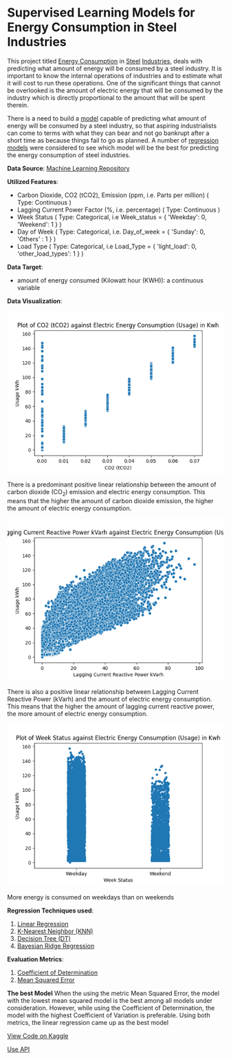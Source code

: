# Supervised Learning Models for Energy Consumption in Steel Industries
This project titled [Energy Consumption](https://en.wikipedia.org/wiki/Electric_energy_consumption) 
in [Steel](https://en.wikipedia.org/wiki/Steel) [Industries](https://en.wikipedia.org/wiki/Industry), 
deals with predicting what amount of energy will be consumed by a steel industry.
It is important to know the internal operations of industries and to estimate what it will cost to run these operations. 
One of the significant things that cannot be overlooked is the amount of electric energy that will be consumed by the 
industry which is directly proportional to the amount that will be spent therein.

There is a need to build a
[model](https://learn.microsoft.com/en-us/windows/ai/windows-ml/what-is-a-machine-learning-model) 
capable of predicting what amount of energy will be consumed by a steel industry, so that aspiring industrialists can 
come to terms with what they can bear and not go bankrupt after a short time as because things fail to go as planned.
A number of 
[regression models](https://learn.microsoft.com/en-us/training/modules/understand-regression-machine-learning/) were 
considered to see which model will be the best for predicting the energy consumption
of steel industries.

**Data Source**: [Machine Learning Repository](https://archive.ics.uci.edu/ml/datasets/nursery)

**Utilized Features**:
- Carbon Dioxide, CO2 (tCO2), Emission (ppm, i.e. Parts per million) ( Type: Continuous )
- Lagging Current Power Factor (%, i.e. percentage) ( Type: Continuous )
- Week Status ( Type: Categorical, i.e Week_status = { 'Weekday': 0, 'Weekend': 1 } )
- Day of Week ( Type: Categorical, i.e. Day_of_week = { 'Sunday': 0, 'Others' : 1 } )
- Load Type ( Type: Categorical, i.e Load_Type = { 'light_load': 0, 'other_load_types': 1 } )

**Data Target**:
- amount of energy consumed (Kilowatt hour (KWH)): a continuous variable


**Data Visualization**:

<p>
    <img src="./energy_consumption_images/plot_of_CO2 (tCO2)_against_electric_energy_consumption.png">
    <p>
        There is a predominant positive linear relationship between the amount of carbon dioxide (CO<sub>2</sub>) emission and electric energy 
        consumption. This means that the higher the amount of carbon dioxide emission, the higher the
        amount of electric energy consumption.
    </p>
</p>

<p>
    <img src="./energy_consumption_images/plot_of_Lagging Current Reactive Power kVarh_against_electric_energy_consumption.png">
    <p>
        There is also a positive linear relationship between Lagging Current Reactive Power (kVarh) and the amount of 
        electric energy consumption. This means that the higher the amount of lagging current reactive power, the more 
        amount of electric energy consumption.
    </p>
</p>
<p> 
    <img src="./energy_consumption_images/plot_of_Week Status_against_electric_energy_consumption.png">
    <p>
        More energy is consumed on weekdays than on weekends
    </p>
</p>


**Regression Techniques used**:
1. [Linear Regression](https://www.oxfordreference.com/display/10.1093/oi/authority.20110803100107226;jsessionid=BAD370C49344F63EAF545090E2E032DE)
2. [K-Nearest Neighbor (KNN)](https://online.stat.psu.edu/stat508/lesson/k)
3. [Decision Tree (DT)](https://online.stat.psu.edu/stat857/node/236/)
4. [Bayesian Ridge Regression](https://buildingblock.ai/bayesian-ridge-regression)

**Evaluation Metrics**: 
1. [Coefficient of Determination](https://www.oxfordreference.com/display/10.1093/oi/authority.20110803095621787#:~:text=In%20statistics%2C%20a%20measure%20of,Symbol%3A%20R2.)
2. [Mean Squared Error](https://statisticsbyjim.com/regression/mean-squared-error-mse/#:~:text=The%20calculations%20for%20the%20mean,by%20the%20number%20of%20observations.)

**The best Model**
When the using the metric Mean Squared Error, the model with the lowest mean squared model is the best among all models 
under consideration. However, while using the Coefficient of Determination, the model with the highest Coefficient of 
Variation is preferable. Using both metrics, the linear regression came up as the best model

[View Code on Kaggle](https://www.kaggle.com/oluade111/energy-consumption-notebook/)

[Use API]()


